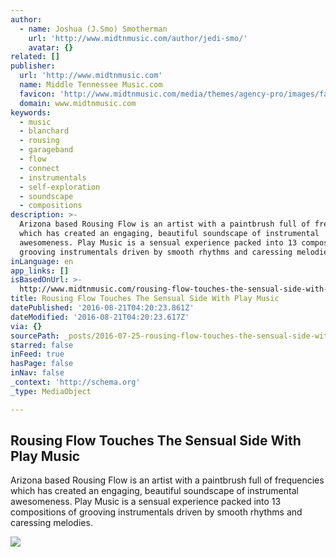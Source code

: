 ```yaml
---
author:
  - name: Joshua (J.Smo) Smotherman
    url: 'http://www.midtnmusic.com/author/jedi-smo/'
    avatar: {}
related: []
publisher:
  url: 'http://www.midtnmusic.com'
  name: Middle Tennessee Music.com
  favicon: 'http://www.midtnmusic.com/media/themes/agency-pro/images/favicon.ico'
  domain: www.midtnmusic.com
keywords:
  - music
  - blanchard
  - rousing
  - garageband
  - flow
  - connect
  - instrumentals
  - self-exploration
  - soundscape
  - compositions
description: >-
  Arizona based Rousing Flow is an artist with a paintbrush full of frequencies
  which has created an engaging, beautiful soundscape of instrumental
  awesomeness. Play Music is a sensual experience packed into 13 compositions of
  grooving instrumentals driven by smooth rhythms and caressing melodies.
inLanguage: en
app_links: []
isBasedOnUrl: >-
  http://www.midtnmusic.com/rousing-flow-touches-the-sensual-side-with-play-music/
title: Rousing Flow Touches The Sensual Side With Play Music
datePublished: '2016-08-21T04:20:23.861Z'
dateModified: '2016-08-21T04:20:23.617Z'
via: {}
sourcePath: _posts/2016-07-25-rousing-flow-touches-the-sensual-side-with-play-music.md
starred: false
inFeed: true
hasPage: false
inNav: false
_context: 'http://schema.org'
_type: MediaObject

---
```

<article style=""><h1>Rousing Flow Touches The Sensual Side With Play Music</h1><p>Arizona based Rousing Flow is an artist with a paintbrush full of frequencies which has created an engaging, beautiful soundscape of instrumental awesomeness. Play Music is a sensual experience packed into 13 compositions of grooving instrumentals driven by smooth rhythms and caressing melodies.</p><img src="http://i0.wp.com/www.midtnmusic.com/media/uploads/2016/07/Rousing-Flow-Play-Music.jpg?fit=1200%2C1200" /></article>